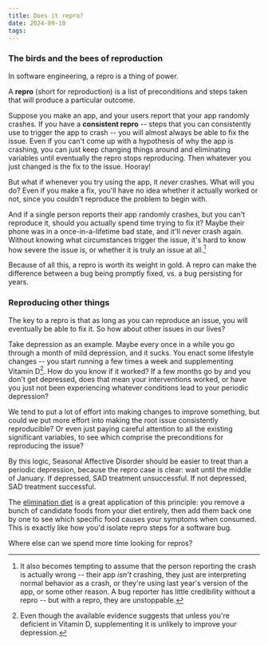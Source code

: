 ```yaml
---
title: Does it repro?
date: 2024-09-10
tags:
---
```


### The birds and the bees of reproduction
In software engineering, a repro is a thing of power.

A **repro** (short for reproduction) is a list of preconditions and steps taken that will produce a particular outcome.

Suppose you make an app, and your users report that your app randomly crashes. If you have a **consistent repro** -- steps that you can consistently use to trigger the app to crash -- you will almost always be able to fix the issue. Even if you can't come up with a hypothesis of why the app is crashing, you can just keep changing things around and eliminating variables until eventually the repro stops reproducing. Then whatever you just changed is the fix to the issue. Hooray!

But what if whenever you try using the app, it *never* crashes. What will you do? Even if you make a fix, you'll have no idea whether it actually worked or not, since you couldn't reproduce the problem to begin with.

And if a single person reports their app randomly crashes, but you can't reproduce it, should you actually spend time trying to fix it? Maybe their phone was in a once-in-a-lifetime bad state, and it'll never crash again. Without knowing what circumstances trigger the issue, it's hard to know how severe the issue is, or whether it is truly an issue at all.[^1]

Because of all this, a repro is worth its weight in gold. A repro can make the difference between a bug being promptly fixed, vs. a bug persisting for years.

### Reproducing other things
The key to a repro is that as long as you can reproduce an issue, you will eventually be able to fix it. So how about other issues in our lives?

Take depression as an example. Maybe every once in a while you go through a month of mild depression, and it sucks. You enact some lifestyle changes -- you start running a few times a week and supplementing Vitamin D[^2]. How do you know if it worked? If a few months go by and you don't get depressed, does that mean your interventions worked, or have you just not been experiencing whatever conditions lead to your periodic depression?

We tend to put a lot of effort into making changes to improve something, but could we put more effort into making the root issue consistently reproducible? Or even just paying careful attention to all the existing significant variables, to see which comprise the preconditions for reproducing the issue?

By this logic, Seasonal Affective Disorder should be easier to treat than a periodic depression, because the repro case is clear: wait until the middle of January. If depressed, SAD treatment unsuccessful. If not depressed, SAD treatment successful.

The [elimination diet](https://www.fammed.wisc.edu/files/webfm-uploads/documents/outreach/im/handout_elimination_diet_patient.pdf) is a great application of this principle: you remove a bunch of candidate foods from your diet entirely, then add them back one by one to see which specific food causes your symptoms when consumed. This is exactly like how you'd isolate repro steps for a software bug.

Where else can we spend more time looking for repros?



[^1]: It also becomes tempting to assume that the person reporting the crash is actually wrong -- their app *isn't* crashing, they just are interpreting normal behavior as a crash, or they're using last year's version of the app, or some other reason. A bug reporter has little credibility without a repro -- but with a repro, they are unstoppable.
[^2]: Even though the available evidence suggests that unless you're deficient in Vitamin D, supplementing it is unlikely to improve your depression.